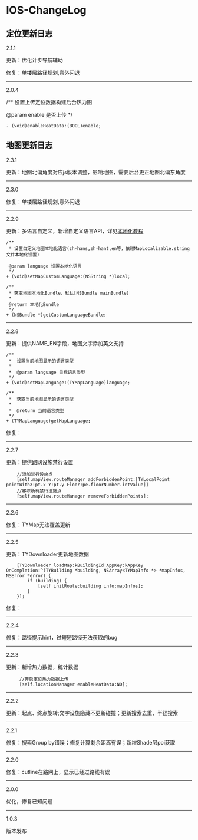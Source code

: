 IOS-ChangeLog
=======
## 定位更新日志


2.1.1

更新：优化计步导航辅助

修复：单楼层路径规划,意外闪退

***
2.0.4

/**
 设置上传定位数据构建后台热力图

 @param enable 是否上传
 */
 
	- (void)enableHeatData:(BOOL)enable;


## 地图更新日志

2.3.1

更新：地图北偏角度对应js版本调整，影响地图，需要后台更正地图北偏东角度

***
2.3.0

修复：单楼层路径规划,意外闪退

***
2.2.9

更新：多语言自定义，新增自定义语言API，详见<a href="https://github.com/BrightBeacon/BrightIndoorSDK_IOS/blob/master/本地化文档.md">本地化教程</a>

<pre>
<code class="language-objectivec">/**
 * 设置自定义地图本地化语言(zh-hans,zh-hant,en等，依赖MapLocalizable.string文件本地化设置)

 @param language 设置本地化语言
 */
+ (void)setMapCustomLanguage:(NSString *)local;

/**
 * 获取地图本地化Bundle，默认[NSBundle mainBundle]
 *
 @return 本地化Bundle
 */
+ (NSBundle *)getCustomLanguageBundle;</code></pre>

***
2.2.8

更新：提供NAME_EN字段，地图文字添加英文支持

<pre>
<code class="language-objectivec">/**
 *  设置当前地图显示的语言类型
 *
 *  @param language 目标语言类型
 */
+ (void)setMapLanguage:(TYMapLanguage)language;

/**
 *  获取当前地图显示的语言类型
 *
 *  @return 当前语言类型
 */
+ (TYMapLanguage)getMapLanguage;
</code></pre>

修复：

***
2.2.7

更新：提供路网设施禁行设置

<pre>
<code class="language-objectivec">    //添加禁行设施点
    [self.mapView.routeManager addForbiddenPoint:[TYLocalPoint pointWithX:pt.x Y:pt.y Floor:pe.floorNumber.intValue]]
    //移除所有禁行设施点
    [self.mapView.routeManager removeForbiddenPoints];</code></pre>

***
2.2.6

修复：TYMap无法覆盖更新

***
2.2.5

更新：TYDownloader更新地图数据

<pre>
<code class="language-objectivec">    [TYDownloader loadMap:kBuildingId AppKey:kAppKey OnCompletion:^(TYBuilding *building, NSArray&lt;TYMapInfo *&gt; *mapInfos, NSError *error) {
        if (building) {
            [self initRoute:building info:mapInfos];
        }
    }];</code></pre>

修复：

***
2.2.4

修复：路径提示hint，过短短路径无法获取的bug

***
2.2.3

更新：新增热力数据，统计数据

<pre>
<code class="language-objectivec">     //开启定位热力数据上传
     [self.locationManager enableHeatData:NO];</code></pre>

***
2.2.2

更新：起点、终点旋转;文字设施隐藏不更新碰撞；更新搜索去重，半径搜索

***
2.2.1

修复：搜索Group by错误；修复计算剩余距离有误；新增Shade层poi获取

***
2.2.0

修复：cutline在路网上，显示已经过路线有误&nbsp;

***
2.0.0

优化，修复已知问题

***
1.0.3

版本发布
